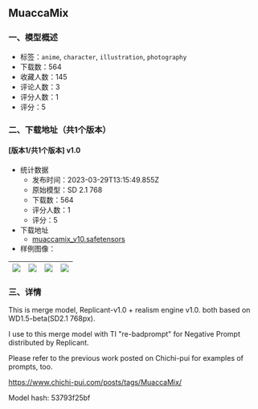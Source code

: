 ## MuaccaMix
### 一、模型概述

- 标签：`anime`, `character`, `illustration`, `photography`
- 下载数：564
- 收藏人数：145
- 评论人数：3
- 评分人数：1
- 评分：5

### 二、下载地址（共1个版本）

#### [版本1/共1个版本] v1.0

- 统计数据
  - 发布时间：2023-03-29T13:15:49.855Z
  - 原始模型：SD 2.1 768
  - 下载数：564
  - 评分人数：1
  - 评分：5
- 下载地址
  - [muaccamix_v10.safetensors](https://civitai.com/api/download/models/31238)
- 样例图像：

| <img src="https://image.civitai.com/xG1nkqKTMzGDvpLrqFT7WA/a8ff3ce2-97de-4ac5-b496-cc0d79e4d400/width=450/355322.jpeg" /> | <img src="https://image.civitai.com/xG1nkqKTMzGDvpLrqFT7WA/901174e2-c5ad-45df-34df-7a8d9c170200/width=450/355326.jpeg" /> | <img src="https://image.civitai.com/xG1nkqKTMzGDvpLrqFT7WA/93980e81-bb57-4953-5a61-d91d975e2900/width=450/355311.jpeg" /> | <img src="https://image.civitai.com/xG1nkqKTMzGDvpLrqFT7WA/3e3aab14-83aa-46fc-d937-e8e0ef655400/width=450/355330.jpeg" /> |
| ---- | ---- | ---- | ---- |


### 三、详情
<p>This is merge model, Replicant-v1.0 + realism engine v1.0. both based on WD1.5-beta(SD2.1 768px).</p><p>I use to this merge model with TI "re-badprompt" for Negative Prompt distributed by Replicant.</p><p></p><p>Please refer to the previous work posted on Chichi-pui for examples of prompts, too.</p><p><a target="_blank" rel="ugc" href="https://www.chichi-pui.com/posts/tags/MuaccaMix/">https://www.chichi-pui.com/posts/tags/MuaccaMix/</a></p><p></p><p>Model hash: 53793f25bf</p>